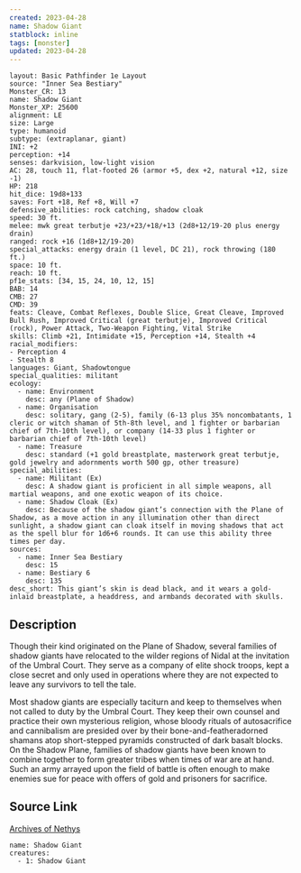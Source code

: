 ```yaml
---
created: 2023-04-28
name: Shadow Giant
statblock: inline
tags: [monster]
updated: 2023-04-28
---
```

```statblock
layout: Basic Pathfinder 1e Layout
source: "Inner Sea Bestiary"
Monster_CR: 13
name: Shadow Giant
Monster_XP: 25600
alignment: LE
size: Large
type: humanoid
subtype: (extraplanar, giant)
INI: +2
perception: +14
senses: darkvision, low-light vision
AC: 28, touch 11, flat-footed 26 (armor +5, dex +2, natural +12, size -1)
HP: 218
hit_dice: 19d8+133
saves: Fort +18, Ref +8, Will +7
defensive_abilities: rock catching, shadow cloak
speed: 30 ft.
melee: mwk great terbutje +23/+23/+18/+13 (2d8+12/19-20 plus energy drain)
ranged: rock +16 (1d8+12/19-20)
special_attacks: energy drain (1 level, DC 21), rock throwing (180 ft.)
space: 10 ft.
reach: 10 ft.
pf1e_stats: [34, 15, 24, 10, 12, 15]
BAB: 14
CMB: 27
CMD: 39
feats: Cleave, Combat Reflexes, Double Slice, Great Cleave, Improved Bull Rush, Improved Critical (great terbutje), Improved Critical (rock), Power Attack, Two-Weapon Fighting, Vital Strike
skills: Climb +21, Intimidate +15, Perception +14, Stealth +4
racial_modifiers:
- Perception 4
- Stealth 8
languages: Giant, Shadowtongue
special_qualities: militant
ecology:
  - name: Environment
    desc: any (Plane of Shadow)
  - name: Organisation
    desc: solitary, gang (2-5), family (6-13 plus 35% noncombatants, 1 cleric or witch shaman of 5th-8th level, and 1 fighter or barbarian chief of 7th-10th level), or company (14-33 plus 1 fighter or barbarian chief of 7th-10th level)
  - name: Treasure
    desc: standard (+1 gold breastplate, masterwork great terbutje, gold jewelry and adornments worth 500 gp, other treasure)
special_abilities:
  - name: Militant (Ex)
    desc: A shadow giant is proficient in all simple weapons, all martial weapons, and one exotic weapon of its choice.
  - name: Shadow Cloak (Ex)
    desc: Because of the shadow giant’s connection with the Plane of Shadow, as a move action in any illumination other than direct sunlight, a shadow giant can cloak itself in moving shadows that act as the spell blur for 1d6+6 rounds. It can use this ability three times per day.
sources:
  - name: Inner Sea Bestiary
    desc: 15
  - name: Bestiary 6
    desc: 135
desc_short: This giant’s skin is dead black, and it wears a gold-inlaid breastplate, a headdress, and armbands decorated with skulls.
```
## Description
Though their kind originated on the Plane of Shadow, several families of shadow giants have relocated to the wilder regions of Nidal at the invitation of the Umbral Court. They serve as a company of elite shock troops, kept a close secret and only used in operations where they are not expected to leave any survivors to tell the tale.

Most shadow giants are especially taciturn and keep to themselves when not called to duty by the Umbral Court. They keep their own counsel and practice their own mysterious religion, whose bloody rituals of autosacrifice and cannibalism are presided over by their bone-and-featheradorned shamans atop short-stepped pyramids constructed of dark basalt blocks. On the Shadow Plane, families of shadow giants have been known to combine together to form greater tribes when times of war are at hand. Such an army arrayed upon the field of battle is often enough to make enemies sue for peace with offers of gold and prisoners for sacrifice.
## Source Link
[Archives of Nethys](https://aonprd.com/MonsterDisplay.aspx?ItemName=Shadow%20Giant)
```encounter-table
name: Shadow Giant
creatures:
  - 1: Shadow Giant
```
